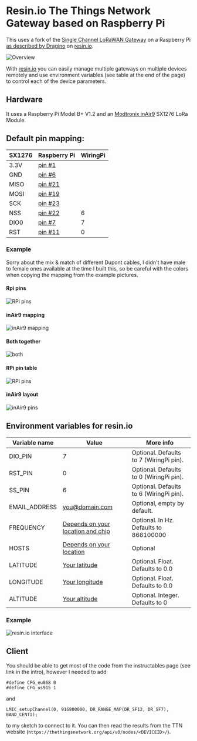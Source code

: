 # Resin.io The Things Network Gateway based on Raspberry Pi

This uses a fork of the [Single Channel LoRaWAN Gateway](https://github.com/tftelkamp/single_chan_pkt_fwd) on a Raspberry Pi [as described by Dragino](http://www.instructables.com/id/Use-Lora-Shield-and-RPi-to-Build-a-LoRaWAN-Gateway/) on [resin.io](http://resin.io).

![Overview](images/overview.jpg)

With [resin.io](http://resin.io) you can easily manage multiple gateways on multiple devices remotely and use environment variables (see table at the end of the page) to control each of the device parameters.

## Hardware

It uses a Raspberry Pi Model B+ V1.2 and an [Modtronix inAir9](http://modtronix.com/inair9.html) SX1276 LoRa Module.

## Default pin mapping:

| SX1276 | Raspberry Pi                                         | WiringPi |
|--------|------------------------------------------------------|----------|
| 3.3V   | [pin #1](http://pinout.xyz/pinout/pin1_3v3_power)    |          |
| GND    | [pin #6](http://pinout.xyz/pinout/ground)            |          |
| MISO   | [pin #21](http://pinout.xyz/pinout/pin21_gpio9)      |          |
| MOSI   | [pin #19](http://pinout.xyz/pinout/pin19_gpio10)     |          |
| SCK    | [pin #23](http://pinout.xyz/pinout/pin23_gpio11)     |          |
| NSS    | [pin #22](http://pinout.xyz/pinout/pin22_gpio25)     | 6        |
| DIO0   | [pin #7](http://pinout.xyz/pinout/pin7_gpio4)        | 7        |
| RST    | [pin #11](http://pinout.xyz/pinout/pin11_gpio17)     | 0        |

### Example
Sorry about the mix & match of different Dupont cables, I didn't have male to female ones available at the time I built this, so be careful with the colors when copying the mapping from the example pictures.

#### Rpi pins
![RPi pins](images/rpi.jpg)
#### inAir9 mapping
![inAir9 mapping](images/breadboard.jpg)
#### Both together
![both](images/combined.jpg)
#### RPi pin table
![RPi pins](images/Pi-GPIO-header.png)
#### inAir9 layout
![inAir9 pins](images/inair_dimensions.gif)

## Environment variables for resin.io

| Variable name | Value                                                                                 | More info                              |
|---------------|---------------------------------------------------------------------------------------|----------------------------------------|
| DIO_PIN       | 7                                                                                     | Optional. Defaults to 7 (WiringPi pin).|
| RST_PIN       | 0                                                                                     | Optional. Defaults to 0 (WiringPi pin).|
| SS_PIN        | 6                                                                                     | Optional. Defaults to 6 (WiringPi pin).|
| EMAIL_ADDRESS | you@domain.com                                                                        | Optional, empty by default.            |
| FREQUENCY     | [Depends on your location and chip](https://github.com/TheThingsNetwork/gateway-conf) | Optional. In Hz. Defaults to 868100000 |
| HOSTS         | [Depends on your location](https://github.com/TheThingsNetwork/gateway-conf)          | Optional                               |
| LATITUDE      | [Your latitude](http://www.gps-coordinates.net/)                                      | Optional. Float. Defaults to 0.0       |
| LONGITUDE     | [Your longitude](http://www.gps-coordinates.net/)                                     | Optional. Float. Defaults to 0.0       |
| ALTITUDE      | [Your altitude](http://www.gps-coordinates.net/)                                      | Optional. Integer. Defaults to 0       |

### Example
![resin.io interface](images/resin_io_env_vars.png)

## Client

You should be able to get most of the code from the instructables page (see link in the intro), however I needed to add

```
#define CFG_eu868 0
#define CFG_us915 1
```
and

```
LMIC_setupChannel(0, 916800000, DR_RANGE_MAP(DR_SF12, DR_SF7),  BAND_CENTI);
```

to my sketch to connect to it. You can then read the results from the TTN website (`https://thethingsnetwork.org/api/v0/nodes/<DEVICEID>/`).
